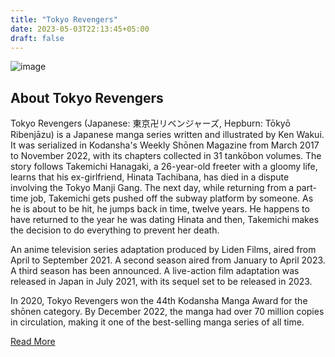 ```yaml
---
title: "Tokyo Revengers"
date: 2023-05-03T22:13:45+05:00
draft: false
---
```


![image](./images/tokyo-revengers.jpg)

## About Tokyo Revengers

Tokyo Revengers (Japanese: 東京卍リベンジャーズ, Hepburn: Tōkyō Ribenjāzu) is a Japanese manga series written and illustrated by Ken Wakui. It was serialized in Kodansha's Weekly Shōnen Magazine from March 2017 to November 2022, with its chapters collected in 31 tankōbon volumes. The story follows Takemichi Hanagaki, a 26-year-old freeter with a gloomy life, learns that his ex-girlfriend, Hinata Tachibana, has died in a dispute involving the Tokyo Manji Gang. The next day, while returning from a part-time job, Takemichi gets pushed off the subway platform by someone. As he is about to be hit, he jumps back in time, twelve years. He happens to have returned to the year he was dating Hinata and then, Takemichi makes the decision to do everything to prevent her death.

An anime television series adaptation produced by Liden Films, aired from April to September 2021. A second season aired from January to April 2023. A third season has been announced. A live-action film adaptation was released in Japan in July 2021, with its sequel set to be released in 2023.

In 2020, Tokyo Revengers won the 44th Kodansha Manga Award for the shōnen category. By December 2022, the manga had over 70 million copies in circulation, making it one of the best-selling manga series of all time.

[Read More](https://en.wikipedia.org/wiki/Tokyo_Revengers)